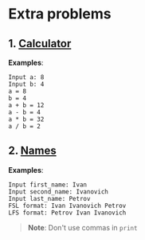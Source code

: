 # Extra problems

## 1. [Calculator](task_1.py)
**Examples**:
```commandline
Input a: 8
Input b: 4
a = 8
b = 4
a + b = 12
a - b = 4
a * b = 32
a / b = 2
```

## 2. [Names](task_2.py)
**Examples**:
```commandline
Input first_name: Ivan
Input second_name: Ivanovich
Input last_name: Petrov
FSL format: Ivan Ivanovich Petrov
LFS format: Petrov Ivan Ivanovich
```
> **__Note__**: Don't use commas in ```print```
